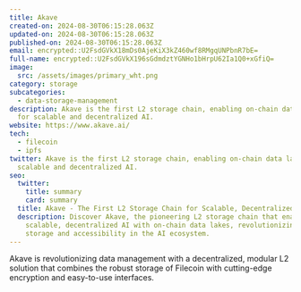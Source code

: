 ```yaml
---
title: Akave
created-on: 2024-08-30T06:15:28.063Z
updated-on: 2024-08-30T06:15:28.063Z
published-on: 2024-08-30T06:15:28.063Z
email: encrypted::U2FsdGVkX18mDs0AjeKiX3kZ460wf8RMgqUNPbnR7bE=
full-name: encrypted::U2FsdGVkX196sGdmdztYGNHo1bHrpU62Ia1Q0+xGfiQ=
image:
  src: /assets/images/primary_wht.png
category: storage
subcategories:
  - data-storage-management
description: Akave is the first L2 storage chain, enabling on-chain data lakes
  for scalable and decentralized AI.
website: https://www.akave.ai/
tech:
  - filecoin
  - ipfs
twitter: Akave is the first L2 storage chain, enabling on-chain data lakes for
  scalable and decentralized AI.
seo:
  twitter:
    title: summary
    card: summary
  title: Akave - The First L2 Storage Chain for Scalable, Decentralized AI Data Lakes
  description: Discover Akave, the pioneering L2 storage chain that enables
    scalable, decentralized AI with on-chain data lakes, revolutionizing data
    storage and accessibility in the AI ecosystem.
---
```


Akave is revolutionizing data management with a decentralized, modular L2 solution that combines the robust storage of Filecoin with cutting-edge encryption and easy-to-use interfaces.
